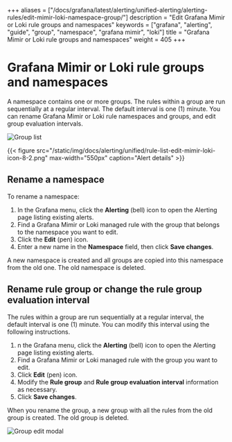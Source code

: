 +++
aliases = ["/docs/grafana/latest/alerting/unified-alerting/alerting-rules/edit-mimir-loki-namespace-group/"]
description = "Edit Grafana Mimir or Loki rule groups and namespaces"
keywords = ["grafana", "alerting", "guide", "group", "namespace", "grafana mimir", "loki"]
title = "Grafana Mimir or Loki rule groups and namespaces"
weight = 405
+++

# Grafana Mimir or Loki rule groups and namespaces

A namespace contains one or more groups. The rules within a group are run sequentially at a regular interval. The default interval is one (1) minute. You can rename Grafana Mimir or Loki rule namespaces and groups, and edit group evaluation intervals.

![Group list](/static/img/docs/alerting/unified/rule-list-edit-mimir-loki-icon-8-2.png 'Rule group list screenshot')

{{< figure src="/static/img/docs/alerting/unified/rule-list-edit-mimir-loki-icon-8-2.png" max-width="550px" caption="Alert details" >}}

## Rename a namespace

To rename a namespace:

1. In the Grafana menu, click the **Alerting** (bell) icon to open the Alerting page listing existing alerts.
1. Find a Grafana Mimir or Loki managed rule with the group that belongs to the namespace you want to edit.
1. Click the **Edit** (pen) icon.
1. Enter a new name in the **Namespace** field, then click **Save changes**.

A new namespace is created and all groups are copied into this namespace from the old one. The old namespace is deleted.

## Rename rule group or change the rule group evaluation interval

The rules within a group are run sequentially at a regular interval, the default interval is one (1) minute. You can modify this interval using the following instructions.

1. n the Grafana menu, click the **Alerting** (bell) icon to open the Alerting page listing existing alerts.
1. Find a Grafana Mimir or Loki managed rule with the group you want to edit.
1. Click **Edit** (pen) icon.
1. Modify the **Rule group** and **Rule group evaluation interval** information as necessary.
1. Click **Save changes**.

When you rename the group, a new group with all the rules from the old group is created. The old group is deleted.

![Group edit modal](/static/img/docs/alerting/unified/rule-list-mimir-loki-edit-ns-group-8-2.png 'Rule group edit modal screenshot')
